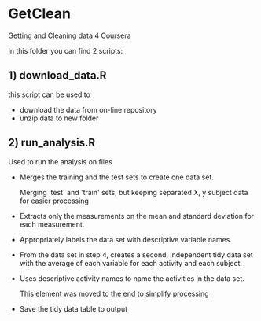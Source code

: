 # GetClean
Getting and Cleaning data 4 Coursera

In this folder you can find 2 scripts:

## 1) download_data.R

this script can be used to 
- download the data from on-line repository
- unzip data to new folder

## 2) run_analysis.R

Used to run the analysis on files

- Merges the training and the test sets to create one data set. 

  Merging 'test' and 'train' sets, but keeping separated X, y subject data for easier processing
  
- Extracts only the measurements on the mean and standard deviation for each measurement.
- Appropriately labels the data set with descriptive variable names.


- From the data set in step 4, creates a second, independent tidy data set with the average of each variable for each activity and each subject.

- Uses descriptive activity names to name the activities in the data set.
 
  This element was moved to the end to simplify processing

- Save the tidy data table to output

